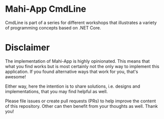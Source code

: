 # Mahi-App CmdLine
CmdLine is part of a series for different workshops that illustrates a variety of programming concepts based on .NET Core.

# Disclaimer
The implementation of Mahi-App is highly opinionated. This means that what you find works but is most certainly not the only way to implement this application. If you found alternative ways that work for you, that's awesome!

Either way, here the intention is to share solutions, i.e. designs and implementations, that you may find helpful as well.

Please file issues or create pull requests (PRs) to help improve the content of this repository. Other can then benefit from your thoughts as well. Thank you!
